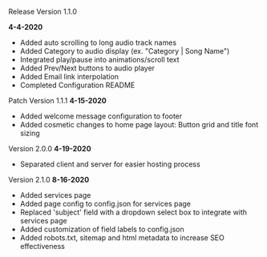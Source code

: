 Release Version 1.1.0

**4-4-2020**
- Added auto scrolling to long audio track names
- Added Category to audio display (ex. "Category | Song Name")
- Integrated play/pause into animations/scroll text
- Added Prev/Next buttons to audio player
- Added Email link interpolation
- Completed Configuration README

Patch Version 1.1.1
**4-15-2020**
- Added welcome message configuration to footer
- Added cosmetic changes to home page layout: Button grid and title font sizing

Version 2.0.0
**4-19-2020**
- Separated client and server for easier hosting process

Version 2.1.0
**8-16-2020**
- Added services page
- Added page config to config.json for services page
- Replaced 'subject' field with a dropdown select box to integrate with services page
- Added customization of field labels to config.json
- Added robots.txt, sitemap and html metadata to increase SEO effectiveness